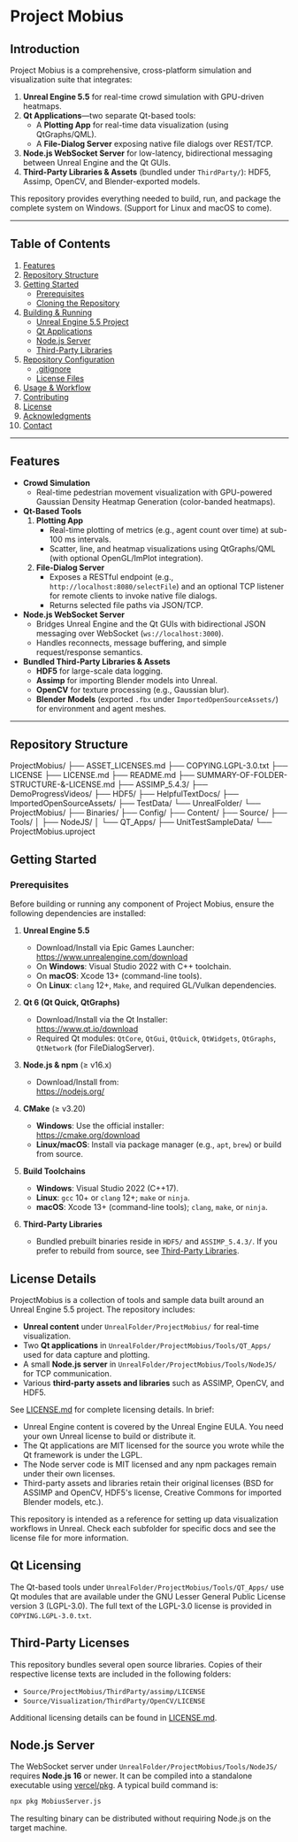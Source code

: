 # Project Mobius

## Introduction

Project Mobius is a comprehensive, cross-platform simulation and visualization suite that integrates:

1. **Unreal Engine 5.5** for real-time crowd simulation with GPU-driven heatmaps.  
2. **Qt Applications**—two separate Qt-based tools:  
   - A **Plotting App** for real-time data visualization (using QtGraphs/QML).  
   - A **File-Dialog Server** exposing native file dialogs over REST/TCP.  
3. **Node.js WebSocket Server** for low-latency, bidirectional messaging between Unreal Engine and the Qt GUIs.  
4. **Third-Party Libraries & Assets** (bundled under `ThirdParty/`): HDF5, Assimp, OpenCV, and Blender-exported models.

This repository provides everything needed to build, run, and package the complete system on Windows. (Support for Linux and macOS to come).

---

## Table of Contents

1. [Features](#features)  
2. [Repository Structure](#repository-structure)  
3. [Getting Started](#getting-started)  
   - [Prerequisites](#prerequisites)  
   - [Cloning the Repository](#cloning-the-repository)  
4. [Building & Running](#building--running)  
   - [Unreal Engine 5.5 Project](#unreal-engine-55-project)  
   - [Qt Applications](#qt-applications)  
   - [Node.js Server](#nodejs-server)  
   - [Third-Party Libraries](#third-party-libraries)  
5. [Repository Configuration](#repository-configuration)  
   - [.gitignore](#gitignore)  
   - [License Files](#license-files)  
6. [Usage & Workflow](#usage--workflow)  
7. [Contributing](#contributing)  
8. [License](#license-details)  
9. [Acknowledgments](#acknowledgments)  
10. [Contact](#contact)  

---

## Features

- **Crowd Simulation**  
  - Real-time pedestrian movement visualization with GPU-powered Gaussian Density Heatmap Generation (color-banded heatmaps).  
- **Qt-Based Tools**  
  1. **Plotting App**  
     - Real-time plotting of metrics (e.g., agent count over time) at sub-100 ms intervals.  
     - Scatter, line, and heatmap visualizations using QtGraphs/QML (with optional OpenGL/ImPlot integration).  
  2. **File-Dialog Server**  
     - Exposes a RESTful endpoint (e.g., `http://localhost:8080/selectFile`) and an optional TCP listener for remote clients to invoke native file dialogs.  
     - Returns selected file paths via JSON/TCP.  
- **Node.js WebSocket Server**  
  - Bridges Unreal Engine and the Qt GUIs with bidirectional JSON messaging over WebSocket (`ws://localhost:3000`).  
  - Handles reconnects, message buffering, and simple request/response semantics.  
- **Bundled Third-Party Libraries & Assets**  
  - **HDF5** for large-scale data logging.  
  - **Assimp** for importing Blender models into Unreal.  
  - **OpenCV** for texture processing (e.g., Gaussian blur).  
  - **Blender Models** (exported `.fbx` under `ImportedOpenSourceAssets/`) for environment and agent meshes.

---

## Repository Structure

ProjectMobius/
├── ASSET_LICENSES.md
├── COPYING.LGPL-3.0.txt
├── LICENSE
├── LICENSE.md
├── README.md
├── SUMMARY-OF-FOLDER-STRUCTURE-&-LICENSE.md
├── ASSIMP_5.4.3/
├── DemoProgressVideos/
├── HDF5/
├── HelpfulTextDocs/
├── ImportedOpenSourceAssets/
├── TestData/
└── UnrealFolder/
    └── ProjectMobius/
        ├── Binaries/
        ├── Config/
        ├── Content/
        ├── Source/
        ├── Tools/
        │   ├── NodeJS/
        │   └── QT_Apps/
        ├── UnitTestSampleData/
        └── ProjectMobius.uproject

## Getting Started

### Prerequisites

Before building or running any component of Project Mobius, ensure the following dependencies are installed:

1. **Unreal Engine 5.5**  
   - Download/Install via Epic Games Launcher:  
     <a href="https://www.unrealengine.com/download">https://www.unrealengine.com/download</a>  
   - On **Windows**: Visual Studio 2022 with C++ toolchain.  
   - On **macOS**: Xcode 13+ (command-line tools).  
   - On **Linux**: `clang` 12+, `Make`, and required GL/Vulkan dependencies.

2. **Qt 6 (Qt Quick, QtGraphs)**  
   - Download/Install via the Qt Installer:  
     <a href="https://www.qt.io/download">https://www.qt.io/download</a>  
   - Required Qt modules: `QtCore`, `QtGui`, `QtQuick`, `QtWidgets`, `QtGraphs`, `QtNetwork` (for FileDialogServer).

3. **Node.js & npm** (≥ v16.x)  
   - Download/Install from:  
     <a href="https://nodejs.org/">https://nodejs.org/</a>  

4. **CMake** (≥ v3.20)  
   - **Windows**: Use the official installer:  
     <a href="https://cmake.org/download/">https://cmake.org/download</a>  
   - **Linux/macOS**: Install via package manager (e.g., `apt`, `brew`) or build from source.

5. **Build Toolchains**  
   - **Windows**: Visual Studio 2022 (C++17).  
   - **Linux**: `gcc` 10+ or `clang` 12+; `make` or `ninja`.  
   - **macOS**: Xcode 13+ (command-line tools); `clang`, `make`, or `ninja`.

6. **Third-Party Libraries**
   - Bundled prebuilt binaries reside in `HDF5/` and `ASSIMP_5.4.3/`. If you prefer to rebuild from source, see [Third-Party Libraries](#third-party-libraries).

## License Details

ProjectMobius is a collection of tools and sample data built around an Unreal Engine 5.5 project. The repository includes:

- **Unreal content** under `UnrealFolder/ProjectMobius/` for real-time visualization.
- Two **Qt applications** in `UnrealFolder/ProjectMobius/Tools/QT_Apps/` used for data capture and plotting.
- A small **Node.js server** in `UnrealFolder/ProjectMobius/Tools/NodeJS/` for TCP communication.
- Various **third-party assets and libraries** such as ASSIMP, OpenCV, and HDF5.

See [LICENSE.md](LICENSE.md) for complete licensing details. In brief:

- Unreal Engine content is covered by the Unreal Engine EULA. You need your own Unreal license to build or distribute it.
- The Qt applications are MIT licensed for the source you wrote while the Qt framework is under the LGPL.
- The Node server code is MIT licensed and any npm packages remain under their own licenses.
- Third-party assets and libraries retain their original licenses (BSD for ASSIMP and OpenCV, HDF5's license, Creative Commons for imported Blender models, etc.).

This repository is intended as a reference for setting up data visualization workflows in Unreal. Check each subfolder for specific docs and see the license file for more information.

## Qt Licensing

The Qt-based tools under `UnrealFolder/ProjectMobius/Tools/QT_Apps/` use Qt modules that are available under the GNU Lesser General Public License version 3 (LGPL-3.0). The full text of the LGPL-3.0 license is provided in `COPYING.LGPL-3.0.txt`.

## Third-Party Licenses

This repository bundles several open source libraries.
Copies of their respective license texts are included in the following folders:

- `Source/ProjectMobius/ThirdParty/assimp/LICENSE`
- `Source/Visualization/ThirdParty/OpenCV/LICENSE`

Additional licensing details can be found in [LICENSE.md](LICENSE.md).

## Node.js Server

The WebSocket server under `UnrealFolder/ProjectMobius/Tools/NodeJS/` requires
**Node.js 16** or newer. It can be compiled into a standalone executable using
[vercel/pkg](https://github.com/vercel/pkg). A typical build command is:

```bash
npx pkg MobiusServer.js
```

The resulting binary can be distributed without requiring Node.js on the target
machine.
